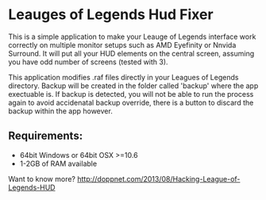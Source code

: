 Leauges of Legends Hud Fixer
====================================

This is a simple application to make your Leauge of Legends interface work correctly on multiple monitor setups such as AMD Eyefinity or Nnvida Surround. It will put all your HUD elements on the central screen, assuming you have odd number of screens (tested with 3).

This application modifies .raf files directly in your Leagues of Legends directory. Backup will be created in the folder called 'backup' where the app exectuable is. If backup is detected, you will not be able to run the process again to avoid accidenatal backup override, there is a button to discard the backup within the app however.

Requirements:
-------------
* 64bit Windows or 64bit OSX >=10.6
* 1-2GB of RAM available


Want to know more? http://doppnet.com/2013/08/Hacking-League-of-Legends-HUD
